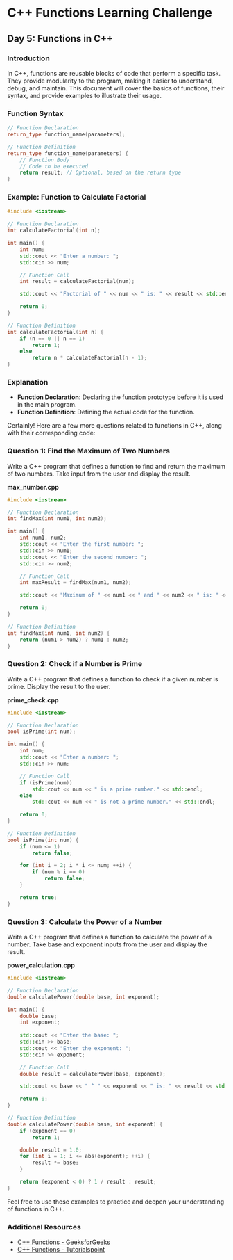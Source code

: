 # C++ Functions Learning Challenge

## Day 5: Functions in C++

### Introduction

In C++, functions are reusable blocks of code that perform a specific task. They provide modularity to the program, making it easier to understand, debug, and maintain. This document will cover the basics of functions, their syntax, and provide examples to illustrate their usage.

### Function Syntax

```cpp
// Function Declaration
return_type function_name(parameters);

// Function Definition
return_type function_name(parameters) {
    // Function Body
    // Code to be executed
    return result; // Optional, based on the return type
}
```

### Example: Function to Calculate Factorial

```cpp
#include <iostream>

// Function Declaration
int calculateFactorial(int n);

int main() {
    int num;
    std::cout << "Enter a number: ";
    std::cin >> num;

    // Function Call
    int result = calculateFactorial(num);

    std::cout << "Factorial of " << num << " is: " << result << std::endl;

    return 0;
}

// Function Definition
int calculateFactorial(int n) {
    if (n == 0 || n == 1)
        return 1;
    else
        return n * calculateFactorial(n - 1);
}
```

### Explanation

- **Function Declaration**: Declaring the function prototype before it is used in the main program.
- **Function Definition**: Defining the actual code for the function.

Certainly! Here are a few more questions related to functions in C++, along with their corresponding code:

### Question 1: Find the Maximum of Two Numbers

Write a C++ program that defines a function to find and return the maximum of two numbers. Take input from the user and display the result.

**max_number.cpp**

```cpp
#include <iostream>

// Function Declaration
int findMax(int num1, int num2);

int main() {
    int num1, num2;
    std::cout << "Enter the first number: ";
    std::cin >> num1;
    std::cout << "Enter the second number: ";
    std::cin >> num2;

    // Function Call
    int maxResult = findMax(num1, num2);

    std::cout << "Maximum of " << num1 << " and " << num2 << " is: " << maxResult << std::endl;

    return 0;
}

// Function Definition
int findMax(int num1, int num2) {
    return (num1 > num2) ? num1 : num2;
}
```

### Question 2: Check if a Number is Prime

Write a C++ program that defines a function to check if a given number is prime. Display the result to the user.

**prime_check.cpp**

```cpp
#include <iostream>

// Function Declaration
bool isPrime(int num);

int main() {
    int num;
    std::cout << "Enter a number: ";
    std::cin >> num;

    // Function Call
    if (isPrime(num))
        std::cout << num << " is a prime number." << std::endl;
    else
        std::cout << num << " is not a prime number." << std::endl;

    return 0;
}

// Function Definition
bool isPrime(int num) {
    if (num <= 1)
        return false;

    for (int i = 2; i * i <= num; ++i) {
        if (num % i == 0)
            return false;
    }

    return true;
}
```

### Question 3: Calculate the Power of a Number

Write a C++ program that defines a function to calculate the power of a number. Take base and exponent inputs from the user and display the result.

**power_calculation.cpp**

```cpp
#include <iostream>

// Function Declaration
double calculatePower(double base, int exponent);

int main() {
    double base;
    int exponent;
    
    std::cout << "Enter the base: ";
    std::cin >> base;
    std::cout << "Enter the exponent: ";
    std::cin >> exponent;

    // Function Call
    double result = calculatePower(base, exponent);

    std::cout << base << " ^ " << exponent << " is: " << result << std::endl;

    return 0;
}

// Function Definition
double calculatePower(double base, int exponent) {
    if (exponent == 0)
        return 1;

    double result = 1.0;
    for (int i = 1; i <= abs(exponent); ++i) {
        result *= base;
    }

    return (exponent < 0) ? 1 / result : result;
}
```

Feel free to use these examples to practice and deepen your understanding of functions in C++.

### Additional Resources

- [C++ Functions - GeeksforGeeks](https://www.geeksforgeeks.org/functions-in-cpp/)
- [C++ Functions - Tutorialspoint](https://www.tutorialspoint.com/cplusplus/cpp_functions.htm)
